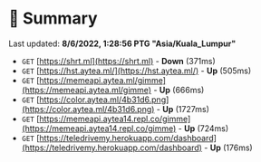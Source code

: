 # 📖 Summary
Last updated: **8/6/2022, 1:28:56 PTG "Asia/Kuala_Lumpur"**

- `GET` [https://shrt.ml](https://shrt.ml) - **Down** (371ms)
- `GET` [https://hst.aytea.ml/](https://hst.aytea.ml/) - **Up** (505ms)
- `GET` [https://memeapi.aytea.ml/gimme](https://memeapi.aytea.ml/gimme) - **Up** (666ms)
- `GET` [https://color.aytea.ml/4b31d6.png](https://color.aytea.ml/4b31d6.png) - **Up** (1727ms)
- `GET` [https://memeapi.aytea14.repl.co/gimme](https://memeapi.aytea14.repl.co/gimme) - **Up** (724ms)
- `GET` [https://teledrivemy.herokuapp.com/dashboard](https://teledrivemy.herokuapp.com/dashboard) - **Up** (176ms)
